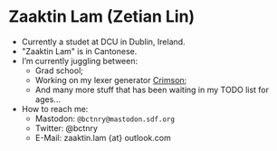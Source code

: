 # Zaaktin Lam (Zetian Lin)

- Currently a studet at DCU in Dublin, Ireland.
- "Zaaktin Lam" is in Cantonese.
- I’m currently juggling between:
  + Grad school;
  + Working on my lexer generator [Crimson](https://github.com/bctnry/Crimson);
  + And many more stuff that has been waiting in my TODO list for ages...
- How to reach me:
  + Mastodon: `@bctnry@mastodon.sdf.org`
  + Twitter: @bctnry
  + E-Mail: zaaktin.lam {at} outlook.com

<!--
**bctnry/bctnry** is a ✨ _special_ ✨ repository because its `README.md` (this file) appears on your GitHub profile.

Here are some ideas to get you started:

- 🔭 I’m currently working on ...
- 🌱 I’m currently learning ...
- 👯 I’m looking to collaborate on ...
- 🤔 I’m looking for help with ...
- 💬 Ask me about ...
- 📫 How to reach me: ...
- 😄 Pronouns: ...
- ⚡ Fun fact: ...
-->
